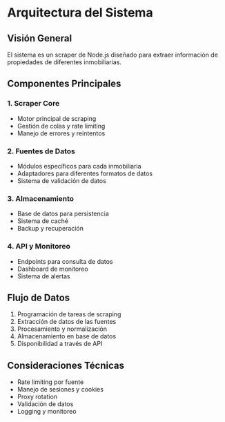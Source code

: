 # Arquitectura del Sistema

## Visión General
El sistema es un scraper de Node.js diseñado para extraer información de propiedades de diferentes inmobiliarias.

## Componentes Principales

### 1. Scraper Core
- Motor principal de scraping
- Gestión de colas y rate limiting
- Manejo de errores y reintentos

### 2. Fuentes de Datos
- Módulos específicos para cada inmobiliaria
- Adaptadores para diferentes formatos de datos
- Sistema de validación de datos

### 3. Almacenamiento
- Base de datos para persistencia
- Sistema de caché
- Backup y recuperación

### 4. API y Monitoreo
- Endpoints para consulta de datos
- Dashboard de monitoreo
- Sistema de alertas

## Flujo de Datos
1. Programación de tareas de scraping
2. Extracción de datos de las fuentes
3. Procesamiento y normalización
4. Almacenamiento en base de datos
5. Disponibilidad a través de API

## Consideraciones Técnicas
- Rate limiting por fuente
- Manejo de sesiones y cookies
- Proxy rotation
- Validación de datos
- Logging y monitoreo 